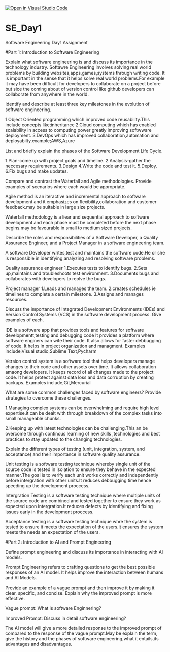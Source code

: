 [![Open in Visual Studio Code](https://classroom.github.com/assets/open-in-vscode-2e0aaae1b6195c2367325f4f02e2d04e9abb55f0b24a779b69b11b9e10269abc.svg)](https://classroom.github.com/online_ide?assignment_repo_id=18353995&assignment_repo_type=AssignmentRepo)
# SE_Day1
Software Engineering Day1 Assignment

#Part 1: Introduction to Software Engineering

Explain what software engineering is and discuss its importance in the technology industry.
Softawre Engineering involves solving real world problems by building websites,apps,games,systems through writing code.
It is important in the sense that it helps solve real world problems.For example it may have been difficult for developers to collaborate on a project before but sice the coming about of version control like github developers can collaborate from anywhere in the world.

Identify and describe at least three key milestones in the evolution of software engineering.

1.Object Oriented programming which improved code reusability.This include concepts like;inheritance
2.Cloud computing which has enabled scalability in access to computing power greatly improving softwware deployment.
3.DevOps which has improved collaboration,automation and deployabilty.example;AWS,Azure

List and briefly explain the phases of the Software Development Life Cycle.

1.Plan-come up with project goals and timeline.
2.Analysis-gather the neccesary requirements.
3.Design
4.Write the code and test it.
5.Deploy.
6.Fix bugs and make updates.

Compare and contrast the Waterfall and Agile methodologies. Provide examples of scenarios where each would be appropriate.

Agile  method is an iteractive and incremental approach to software development and it emphasizes on flexibility,collaboration and customer feedback.may be suitable in large size projects.

Waterfall methodology is a liear and sequential approach to software development and each phase must be completed before the next phase begins.may be favourable in small to medium sized projects.

Describe the roles and responsibilities of a Software Developer, a Quality Assurance Engineer, and a Project Manager in a software engineering team.

A software Developer writes,test and maintains the software code.He or she is responsible in identifying,analyzing and resolving software problems.

Quality assurance engineer
1.Executes tests to identify bugs.
2.Sets up,maintains and troubleshoots test environment.
3.Documents bugs and collaborates with developers to reolve the bugs.

Project manager
1.Leads and manages the team.
2.creates schedules ie timelines to complete a certain milestone.
3.Assigns and manages resources.


Discuss the importance of Integrated Development Environments (IDEs) and Version Control Systems (VCS) in the software development process. Give examples of each.

IDE is a software app that provides tools and features for software developmentt,testing and debugging code
It provides a platform where software enginers can wite their code.
It also allows for faster debbugging of code.
It helps in project organization and managment.
Examples include;Visual studio,Sublime Text,Pycharm

Version control system is a software tool that helps developers manage changes to their code and other assets over time.
It allows collaboration amaong developers.
It keeps record of all changes made to the project code.
It helps protect against data loss and data corruption by creating backups.
Examples include;Git,Mercurial


What are some common challenges faced by software engineers? Provide strategies to overcome these challenges.

1.Managing complex systems can be overwhelming and require high level expertise.it can be dealt with through breakdown of the complex tasks into small manageable chunks.

2.Keeping up with latest technologies can be challenging.This an be overcome through continous learning of new skills ,technologies and best practices to stay updated to the changing technologies.

Explain the different types of testing (unit, integration, system, and acceptance) and their importance in software quality assurance.

Unit testing is a software testing technique whereby single unit of the source code is tested in isolation to ensure they behave in the expected manner.The goal is to verify each unit works correctly and independently before intergration with other units.It reduces debbugging time hence speeding up the development proccess.

Intergration Testing is a software testing technique where multiple units of the source code are combined and tested together to ensure they work as expected upon intergration.It reduces defects by identifying and fixing issues early in the development proccess.

Acceptance testing is a software testing technique whre the system is tested to ensure it meets the expectation of the users.It ensures the system meets the needs an expectation of the users.


#Part 2: Introduction to AI and Prompt Engineering


Define prompt engineering and discuss its importance in interacting with AI models.

Prompt Engineering refers to crafting questions to get the best possible responses of an AI model.
It helps improve the interaction between humans and AI Models.

Provide an example of a vague prompt and then improve it by making it clear, specific, and concise. Explain why the improved prompt is more effective.

Vague prompt: What is software Enginnering?

Improved Prompt: Discuss in detail software engineering?

The AI model will give a more detailed response to the improved prompt of  compared to the response of the vague prompt.May be explain the term, give the history and the phases of software engineering,what it entails,its advantages and disadvantages.
